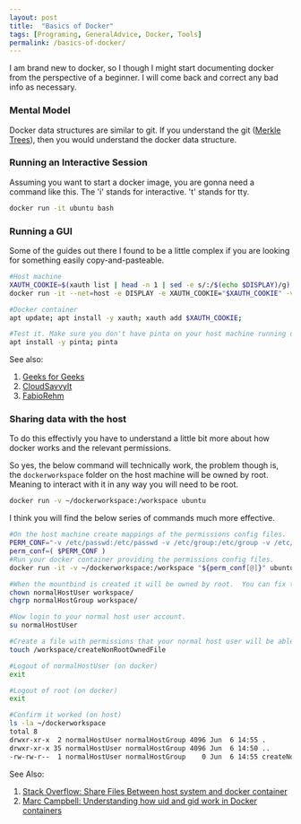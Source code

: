 ```yaml
---
layout: post
title:  "Basics of Docker"
tags: [Programing, GeneralAdvice, Docker, Tools]
permalink: /basics-of-docker/
---
```


I am brand new to docker, so I though I might start documenting docker from the perspective of a beginner.  I will come back and correct any bad info as necessary.

### Mental Model
Docker data structures are similar to git.  If you understand the git ([Merkle Trees](https://en.wikipedia.org/wiki/Merkle_tree)), then you would understand the docker data structure.

### Running an Interactive Session
Assuming you want to start a docker image, you are gonna need a command like this. The 'i' stands for interactive. 't' stands for tty.

```bash
docker run -it ubuntu bash
```

### Running a GUI
Some of the guides out there I found to be a little complex if you are looking for something easily copy-and-pasteable.

```bash
#Host machine
XAUTH_COOKIE=$(xauth list | head -n 1 | sed -e s/:/$(echo $DISPLAY)/g)
docker run -it --net=host -e DISPLAY -e XAUTH_COOKIE="$XAUTH_COOKIE" -v /tmp/.X11-unix ubuntu bash

#Docker container
apt update; apt install -y xauth; xauth add $XAUTH_COOKIE;

#Test it. Make sure you don't have pinta on your host machine running otherwise X seems to get confused and create a new window for your host install of pinta.
apt install -y pinta; pinta
```
See also: 
1. [Geeks for Geeks](https://www.geeksforgeeks.org/running-gui-applications-on-docker-in-linux/)
2. [CloudSavvyIt](https://www.cloudsavvyit.com/10520/how-to-run-gui-applications-in-a-docker-container/)
3. [FabioRehm](http://fabiorehm.com/blog/2014/09/11/running-gui-apps-with-docker/)


### Sharing data with the host
To do this effectivly you have to understand a little bit more about how docker works and the relevant permissions.

So yes, the below command will technically work, the problem though is, the `dockerworkspace` folder on the host machine will be owned by root.  Meaning to interact with it in any way you will need to be root.
```bash
docker run -v ~/dockerworkspace:/workspace ubuntu
```


I think you will find the below series of commands much more effective.
```bash
#On the host machine create mappings of the permissions config files.
PERM_CONF="-v /etc/passwd:/etc/passwd -v /etc/group:/etc/group -v /etc/shadow:/etc/shadow"
perm_conf=( $PERM_CONF )
#Run your docker container providing the permissions config files.
docker run -it -v ~/dockerworkspace:/workspace "${perm_conf[@]}" ubuntu

#When the mountbind is created it will be owned by root.  You can fix that like this. 
chown normalHostUser workspace/
chgrp normalHostGroup workspace/

#Now login to your normal host user account.
su normalHostUser

#Create a file with permissions that your normal host user will be able to access.
touch /workspace/createNonRootOwnedFile

#Logout of normalHostUser (on docker)
exit

#Logout of root (on docker)
exit

#Confirm it worked (on host)
ls -la ~/dockerworkspace
total 8
drwxr-xr-x  2 normalHostUser normalHostGroup 4096 Jun  6 14:55 .
drwxr-xr-x 35 normalHostUser normalHostGroup 4096 Jun  6 14:50 ..
-rw-rw-r--  1 normalHostUser normalHostGroup    0 Jun  6 14:55 createNonRootOwnedFile
```

See Also:
1. [Stack Overflow: Share Files Between host system and docker container](https://stackoverflow.com/questions/27925006/share-files-between-host-system-and-docker-container-using-specific-uid)
2. [Marc Campbell: Understanding how uid and gid work in Docker containers](https://medium.com/@mccode/understanding-how-uid-and-gid-work-in-docker-containers-c37a01d01cf)
